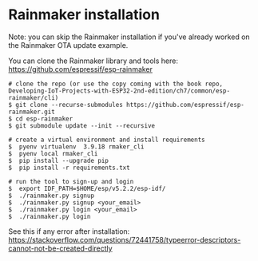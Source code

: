 
# Rainmaker installation

Note: you can skip the Rainmaker installation if you've already worked on the Rainmaker OTA update example.

You can clone the Rainmaker library and tools here: https://github.com/espressif/esp-rainmaker


```
# clone the repo (or use the copy coming with the book repo, Developing-IoT-Projects-with-ESP32-2nd-edition/ch7/common/esp-rainmaker/cli)
$ git clone --recurse-submodules https://github.com/espressif/esp-rainmaker.git
$ cd esp-rainmaker
$ git submodule update --init --recursive

# create a virtual environment and install requirements
$  pyenv virtualenv  3.9.18 rmaker_cli
$  pyenv local rmaker_cli 
$  pip install --upgrade pip
$  pip install -r requirements.txt 

# run the tool to sign-up and login
$  export IDF_PATH=$HOME/esp/v5.2.2/esp-idf/
$  ./rainmaker.py signup
$  ./rainmaker.py signup <your_email>
$  ./rainmaker.py login <your_email>
$  ./rainmaker.py login 
```

See this if any error after installation:
https://stackoverflow.com/questions/72441758/typeerror-descriptors-cannot-not-be-created-directly

